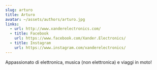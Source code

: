 ```yaml
---
slug: arturo
title: Arturo
avatar: ~/assets/authors/arturo.jpg
links:
  - url: http://www.xanderelectronics.com/
  - title: Facebook
    url: https://www.facebook.com/Xander.Electronics/
  - title: Instagram
    url: https://www.instagram.com/xanderelectronics/
---
```


Appassionato di elettronica, musica (non elettronica) e viaggi in moto!
